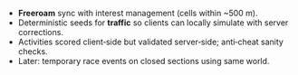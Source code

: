 - **Freeroam** sync with interest management (cells within ~500 m).
- Deterministic seeds for **traffic** so clients can locally simulate with server corrections.
- Activities scored client‑side but validated server‑side; anti‑cheat sanity checks.
- Later: temporary race events on closed sections using same world.
